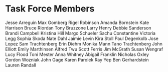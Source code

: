 # Task Force Members

Jesse Arreguin
Max Gomberg
Rigel Robinson
Amanda Bornstein
Kate Harrison
Bruce Riordan
Tony Bruzzone
Larry Henry
Debbie Sanderson
Brandi Campbell
Kristina Hill
Margo Schueler
Sachu Constantine
Victoria Legg
Sophia Skoda
Nate Dahl
Jaimie Levin
Kira Stoll
Paul Degenkolb
Jose Lopez
Sam Trachtenberg
Erin Diehm
Monika Mann
Tano Trachtenberg
John Elliott
Emily Marthinsen
Alfred Twu
Scott Ferris
Jim McGrath
Susan Wengraf
Lucy Flood
Toni Mester
Anna Whitney
Abigail Franklin
Nicholas Oxley
Gordon Wozniak
John Gage
Karen Parolek
Ray Yep
Ben Gerhardstein
Lauren Randall
